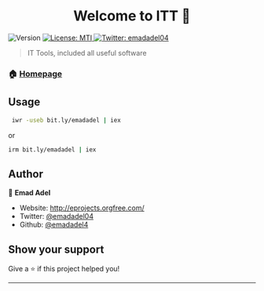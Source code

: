 <h1 align="center">Welcome to ITT 👋</h1>
<p>
  <img alt="Version" src="https://img.shields.io/badge/version-Beta-blue.svg?cacheSeconds=2592000" />
  <a href="#" target="_blank">
    <img alt="License: MTI" src="https://img.shields.io/badge/License-MTI-yellow.svg" />
  </a>
  <a href="https://twitter.com/emadadel04" target="_blank">
    <img alt="Twitter: emadadel04" src="https://img.shields.io/twitter/follow/emadadel04.svg?style=social" />
  </a>
</p>

> IT Tools, included all useful software

### 🏠 [Homepage](https://emadadel4.github.io/ITT/)

## Usage

```sh
 iwr -useb bit.ly/emadadel | iex 
```
or

```sh
irm bit.ly/emadadel | iex 
```

## Author

👤 **Emad Adel**

* Website: http://eprojects.orgfree.com/
* Twitter: [@emadadel04](https://twitter.com/emadadel04)
* Github: [@emadadel4](https://github.com/emadadel4)

## Show your support

Give a ⭐️ if this project helped you!

***
